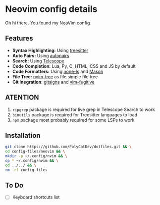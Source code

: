 # Neovim config details

Oh hi there. You found my NeoVim config

## Features

- **Syntax Highlighting:** Using [treesitter](https://github.com/nvim-treesitter/nvim-treesitter)
- **Auto Pairs:** Using [autopairs](https://github.com/windwp/nvim-autopairs)
- **Search:** Using [Telescope](https://github.com/nvim-telescope/telescope.nvim)
- **Code Completion:** Lua, Py, C, HTML, CSS and JS by default
- **Code Formatters:** Using [none-ls](https://github.com/nvimtools/none-ls.nvim) and [Mason](https://github.com/williamboman/mason.nvim)
- **File Tree:** [nvim-tree](https://github.com/nvim-tree/nvim-tree.lua) as file simple file tree
- **Git inegration:** [gitsigns](https://github.com/lewis6991/gitsigns.nvim) and [vim-fugitive](https://github.com/tpope/vim-fugitive)

## ATENTION

1. `ripgrep` package is required for live grep in Telescope Search to work
2. `binutils` package is required for Treesitter languages to load
3. `npm` package most probably required for some LSPs to work

## Installation

```bash
git clone https://github.com/PolyCatDev/dotfiles.git && \
cd config-files/neovim && \
mkdir -p ~/.config/nvim && \
cp * ~/.config/nvim && \
cd ../../ && \
rm -rf config-files
```

## To Do

- [ ] Keyboard shortcuts list
